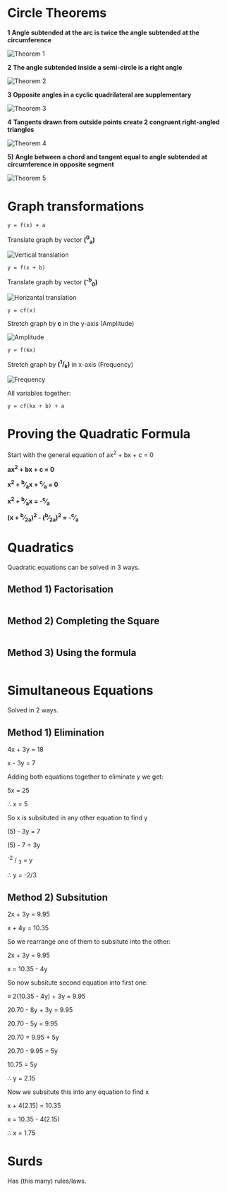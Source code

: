 # Circle Theorems

**1** **Angle subtended at the arc is twice the angle subtended at the circumference**

![Theorem 1](https://www.mathematics-monster.com/images5/circle_theorem_angle_at_center_twice_angle_at_circumference.jpg)

**2** **The angle subtended inside a semi-circle is a right angle**

![Theorem 2](https://www.mathematics-monster.com/images5/circle_theorem_angle_in_semicircle_is_90_degrees.jpg)

**3** **Opposite angles in a cyclic quadrilateral are supplementary**

![Theorem 3](https://www.mathematics-monster.com/images5/circle_theorem_opposite_angles_in_a_cyclic_quadrilateral_add_up_to_180_degrees.jpg)

**4** **Tangents drawn from outside points create 2 congruent right-angled triangles**

![Theorem 4](https://www.mathematics-monster.com/images5/circle_theorem_tangents_from_same_point_are_equal.jpg)

**5)** **Angle between a chord and tangent equal to angle subtended at circumference in opposite segment**

![Theorem 5](https://www.mathematics-monster.com/images5/circle_theorem_angle_in_alternate_segment_is_equal.jpg)

# Graph transformations
```
y = f(x) + a
```

Translate graph by vector **(<sup>0</sup><sub>a</sub>)**

![Vertical translation](https://img.sparknotes.com/figures/5/585483eda45473ee0e63740d71a1ae7a/vertical_shift.gif)

```
y = f(x + b)
```

Translate graph by vector  **(<sup>-b</sup><sub>0</sub>)**

![Horizantal translation](https://img.sparknotes.com/figures/5/585483eda45473ee0e63740d71a1ae7a/horizontal_shift.gif)

```
y = cf(x)
```

Stretch graph by **c** in the y-axis (Amplitude)

![Amplitude](https://s3-us-west-2.amazonaws.com/courses-images/wp-content/uploads/sites/896/2016/10/18203611/CNX_Precalc_Figure_01_05_0242.jpg)

```
y = f(kx)
```

Stretch graph by **(<sup>1</sup>/<sub>k</sub>)** in x-axis (Frequency)

![Frequency](https://s3-us-west-2.amazonaws.com/courses-images/wp-content/uploads/sites/896/2016/10/18203621/CNX_Precalc_Figure_01_05_028.jpg)

All variables together:
```
y = cf(kx + b) + a
```

# Proving the Quadratic Formula

Start with the general equation of ax<sup>2</sup> + bx + c = 0

**ax<sup>2</sup> + bx + c = 0**

**x<sup>2</sup> + <sup>b</sup>⁄<sub>a</sub>x + <sup>c</sup>⁄<sub>a</sub> = 0**

**x<sup>2</sup> + <sup>b</sup>⁄<sub>a</sub>x = -<sup>c</sup>⁄<sub>a</sub>**

**(x + <sup>b</sup>⁄<sub>2a</sub>)<sup>2</sup> - (<sup>b</sup>⁄<sub>2a</sub>)<sup>2</sup> = -<sup>c</sup>⁄<sub>a</sub>**

# Quadratics

Quadratic equations can be solved in 3 ways.

## Method 1) Factorisation
```

```

## Method 2) Completing the Square
```

```

## Method 3) Using the formula
```

```

# Simultaneous Equations

Solved in 2 ways.

## Method 1) Elimination

4x + 3y = 18

 x - 3y = 7

Adding both equations together to eliminate y we get:

5x     = 25

∴ x = 5

So x is subsituted in any other equation to find y

(5) - 3y = 7

(5) - 7 = 3y

<sup>-2</sup> / <sub>3</sub> = y

∴ y = -2/3



## Method 2) Subsitution

2x + 3y =  9.95

 x + 4y = 10.35
 
So we rearrange one of them to subsitute into the other:

2x + 3y =  9.95

 x = 10.35 - 4y

So now subsitute second equation into first one:

≡ 2(10.35 - 4y) + 3y = 9.95

20.70 - 8y + 3y = 9.95

20.70 - 5y = 9.95

20.70 = 9.95 + 5y

20.70 - 9.95 = 5y

10.75 = 5y

∴ y = 2.15

Now we subsitute this into any equation to find x

x + 4(2.15) = 10.35

x = 10.35 - 4(2.15)

∴ x = 1.75

# Surds

Has (this many) rules/laws.
